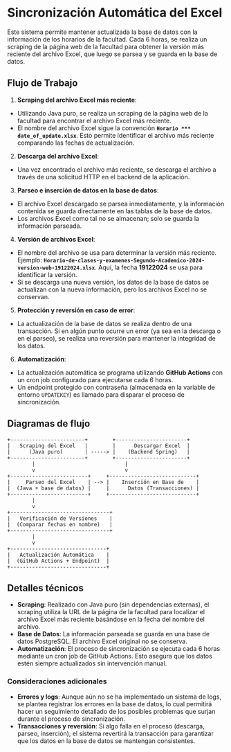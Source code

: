 # Sincronización Automática del Excel

Este sistema permite mantener actualizada la base de datos con la información de los horarios
de la facultad.
Cada 6 horas, se realiza un scraping de la página web de la facultad para obtener la versión
más reciente del archivo Excel, que luego se parsea y se guarda en la base de datos.

## Flujo de Trabajo

1. **Scraping del archivo Excel más reciente**: 
- Utilizando Java puro, se realiza un scraping de la página web de la facultad para encontrar
  el archivo Excel más reciente.
- El nombre del archivo Excel sigue la convención **`Horario *** date_of_update.xlsx`**.
  Esto permite identificar el archivo más reciente comparando las fechas de actualización.

2. **Descarga del archivo Excel**: 
- Una vez encontrado el archivo más reciente, se descarga el archivo a través de una solicitud
  HTTP en el backend de la aplicación.

3. **Parseo e inserción de datos en la base de datos**:
- El archivo Excel descargado se parsea inmediatamente, y la información contenida se guarda
  directamente en las tablas de la base de datos.
- Los archivos Excel como tal no se almacenan; solo se guarda la información parseada.

4. **Versión de archivos Excel**:
- El nombre del archivo se usa para determinar la versión más reciente.
  Ejemplo:
  **`Horario-de-clases-y-examenes-Segundo-Academico-2024-version-web-19122024.xlsx`**.
  Aquí, la fecha **19122024** se usa para identificar la versión.
- Si se descarga una nueva versión, los datos de la base de datos se actualizan con la nueva
  información, pero los archivos Excel no se conservan.

5. **Protección y reversión en caso de error**:
- La actualización de la base de datos se realiza dentro de una transacción.
  Si en algún punto ocurre un error (ya sea en la descarga o en el parseo), se realiza una
  reversión para mantener la integridad de los datos.

6. **Automatización**:
- La actualización automática se programa utilizando **GitHub Actions** con un cron job
  configurado para ejecutarse cada 6 horas.
- Un endpoint protegido con contraseña (almacenada en la variable de entorno `UPDATEKEY`) es
  llamado para disparar el proceso de sincronización.

## Diagramas de flujo

```plaintext
+------------------------+        +-----------------------+
|   Scraping del Excel   |        |      Descargar Excel  |
|      (Java puro)       | -----> |    (Backend Spring)   |
+------------------------+        +-----------------------+
        |                             |
        v                             v
+-------------------------+     +----------------------------+
|     Parseo del Excel    | --> |    Inserción en Base de    |
|  (Java + base de datos) |     |      Datos (Transacciones) |
+-------------------------+     +----------------------------+
        |
        v
+--------------------------------+
|   Verificación de Versiones    |
|  (Comparar fechas en nombre)   |
+--------------------------------+
        |
        v
+-------------------------------+
|   Actualización Automática    |
|  (GitHub Actions + Endpoint)  |
+-------------------------------+
```

## Detalles técnicos

- **Scraping**:
  Realizado con Java puro (sin dependencias externas), el scraping utiliza la URL de la página
  de la facultad para localizar el archivo Excel más reciente basándose en la fecha del nombre
  del archivo.
- **Base de Datos**:
  La información parseada se guarda en una base de datos PostgreSQL.
  El archivo Excel original no se conserva.
- **Automatización**:
  El proceso de sincronización se ejecuta cada 6 horas mediante un cron job de GitHub Actions.
  Esto asegura que los datos estén siempre actualizados sin intervención manual.

### Consideraciones adicionales

- **Errores y logs**:
  Aunque aún no se ha implementado un sistema de logs, se plantea registrar los errores en la
  base de datos, lo cual permitirá hacer un seguimiento detallado de los posibles problemas que
  surjan durante el proceso de sincronización.
- **Transacciones y reversión**:
  Si algo falla en el proceso (descarga, parseo, inserción), el sistema revertirá la
  transacción para garantizar que los datos en la base de datos se mantengan consistentes.
